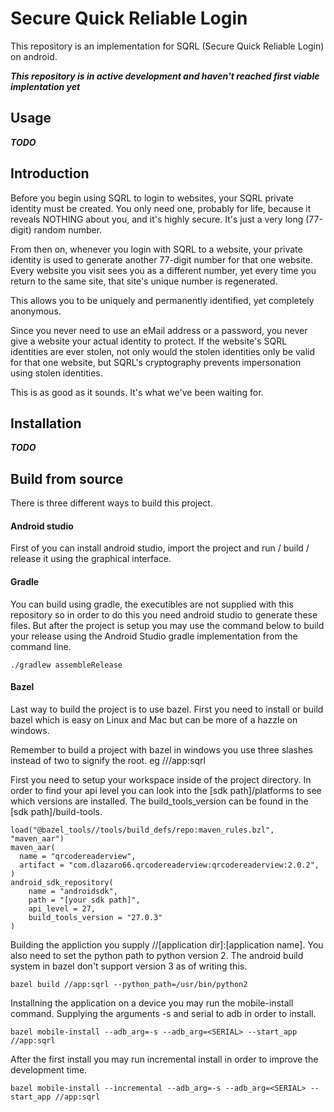 # Secure Quick Reliable Login

This repository is an implementation for SQRL (Secure Quick Reliable Login) on android.

***This repository is in active development and haven't reached first viable implentation yet***

## Usage

***TODO***

## Introduction

Before you begin using SQRL to login to websites, your SQRL private identity must be created. You only need one, probably for life, because it reveals NOTHING about you, and it's highly secure. It's just a very long (77-digit) random number.

From then on, whenever you login with SQRL to a website, your private identity is used to generate another 77-digit number for that one website. Every website you visit sees you as a different number, yet every time you return to the same site, that site's unique number is regenerated.

This allows you to be uniquely and permanently identified, yet completely anonymous.

Since you never need to use an eMail address or a password, you never give a website your actual identity to protect. If the website's SQRL identities are ever stolen, not only would the stolen identities only be valid for that one website, but SQRL's cryptography prevents impersonation using stolen identities.

This is as good as it sounds. It's what we've been waiting for.

## Installation

***TODO***

## Build from source

There is three different ways to build this project.

#### Android studio
First of you can install android studio, import the project and run / build / release it using the graphical interface.

#### Gradle

You can build using gradle, the executibles are not supplied with this repository so in order to do this you need android studio to generate these files.
But after the project is setup you may use the command below to build your release using the Android Studio gradle implementation from the command line.

```
./gradlew assembleRelease
```

#### Bazel

Last way to build the project is to use bazel. First you need to install or build bazel which is easy on Linux and Mac but can be more of a hazzle on windows.

Remember to build a project with bazel in windows you use three slashes instead of two to signify the root. eg ///app:sqrl

First you need to setup your workspace inside of the project directory. In order to find your api level you can look into the [sdk path]/platforms to see which versions are installed. The build_tools_version can be found in the [sdk path]/build-tools.

```
load("@bazel_tools//tools/build_defs/repo:maven_rules.bzl", "maven_aar")
maven_aar(
  name = "qrcodereaderview",
  artifact = "com.dlazaro66.qrcodereaderview:qrcodereaderview:2.0.2",
)
android_sdk_repository(
    name = "androidsdk",
    path = "[your sdk path]",
    api_level = 27,
    build_tools_version = "27.0.3"
)
```

Building the appliction you supply //[application dir]:[application name]. You also need to set the python path to python version 2. The android build system in bazel don't support version 3 as of writing this.

```
bazel build //app:sqrl --python_path=/usr/bin/python2
```

Installning the application on a device you may run the mobile-install command. Supplying the arguments -s and serial to adb in order to install.
```
bazel mobile-install --adb_arg=-s --adb_arg=<SERIAL> --start_app //app:sqrl
```

After the first install you may run incremental install in order to improve the development time.
```
bazel mobile-install --incremental --adb_arg=-s --adb_arg=<SERIAL> --start_app //app:sqrl
```
